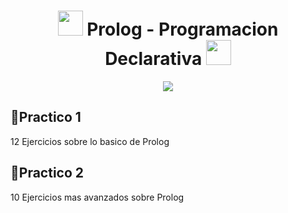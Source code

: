 <h1 align="center">
	<img height="40" src="https://emoji.gg/assets/emoji/7333-parrotdance.gif">
Prolog - Programacion Declarativa
	<img height="40" src="https://emoji.gg/assets/emoji/7333-parrotdance.gif">
</h1>

<p align="center">
	<a href="https://github.com/Bouaskaoun">
		<img src="https://readme-typing-svg.herokuapp.com?lines=Franco+Manuel+Nicolais;Ingenieria+Informatica&center=true&width=380&height=45">
	</a>
</p>

## 🥇Practico 1 
  12 Ejercicios sobre lo basico de Prolog

## 🥈Practico 2
  10 Ejercicios mas avanzados sobre Prolog 
